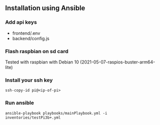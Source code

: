 ## Installation using Ansible

### Add api keys
- frontend/.env
- backend/config.js

### Flash raspbian on sd card
Tested with raspbian with Debian 10 (2021-05-07-raspios-buster-arm64-lite)

### Install your ssh key
```
ssh-copy-id pi@<ip-of-pi>
```
### Run ansible
```
ansible-playbook playbooks/mainPlaybook.yml -i inventories/testPi3b+.yml 
```